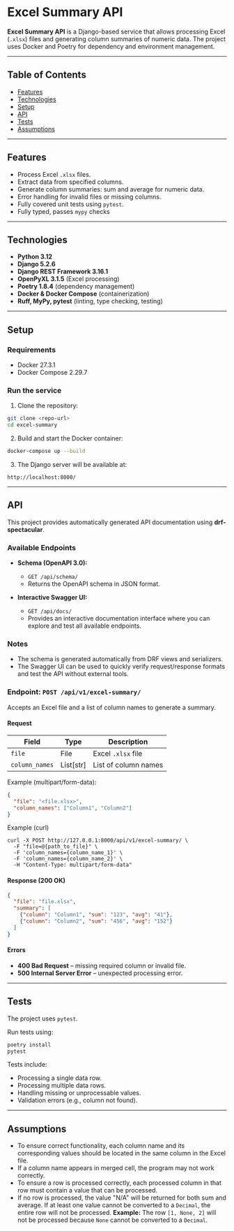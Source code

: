 # Excel Summary API

**Excel Summary API** is a Django-based service that allows processing Excel (`.xlsx`) files and generating column summaries of numeric data. The project uses Docker and Poetry for dependency and environment management.

---

## Table of Contents

- [Features](#features)
- [Technologies](#technologies)
- [Setup](#setup)
- [API](#api)
- [Tests](#tests)
- [Assumptions](#assumptions)

---

## Features

- Process Excel `.xlsx` files.
- Extract data from specified columns.
- Generate column summaries: sum and average for numeric data.
- Error handling for invalid files or missing columns.
- Fully covered unit tests using `pytest`.
- Fully typed, passes `mypy` checks

---

## Technologies

- **Python 3.12**
- **Django 5.2.6**
- **Django REST Framework 3.16.1**
- **OpenPyXL 3.1.5** (Excel processing)
- **Poetry 1.8.4** (dependency management)
- **Docker & Docker Compose** (containerization)
- **Ruff, MyPy, pytest** (linting, type checking, testing)

---

## Setup

### Requirements

- Docker 27.3.1
- Docker Compose 2.29.7

### Run the service

1. Clone the repository:

```bash
git clone <repo-url>
cd excel-summary
```

2. Build and start the Docker container:

```bash
docker-compose up --build
```

3. The Django server will be available at:

```
http://localhost:8000/
```

---

## API
This project provides automatically generated API documentation using **drf-spectacular**.

### Available Endpoints

- **Schema (OpenAPI 3.0):**
  - `GET /api/schema/`
  - Returns the OpenAPI schema in JSON format.

- **Interactive Swagger UI:**
  - `GET /api/docs/`
  - Provides an interactive documentation interface where you can explore and test all available endpoints.

### Notes
- The schema is generated automatically from DRF views and serializers.
- The Swagger UI can be used to quickly verify request/response formats and test the API without external tools.

### Endpoint: `POST /api/v1/excel-summary/`

Accepts an Excel file and a list of column names to generate a summary.

#### Request

| Field         | Type         | Description                  |
|---------------|-------------|------------------------------|
| `file`        | File        | Excel `.xlsx` file           |
| `column_names`| List[str]   | List of column names         |

Example (multipart/form-data):

```json
{
  "file": "<file.xlsx>",
  "column_names": ["Column1", "Column2"]
}
```

Example (curl)

```
curl -X POST http://127.0.0.1:8000/api/v1/excel-summary/ \
  -F "file=@{path_to_file}" \
  -F 'column_names={column_name_1}' \
  -F 'column_names={column_name_2}' \
  -H "Content-Type: multipart/form-data"

```

#### Response (200 OK)

```json
{
  "file": "file.xlsx",
  "summary": [
    {"column": "Column1", "sum": "123", "avg": "41"},
    {"column": "Column2", "sum": "456", "avg": "152"}
  ]
}
```

#### Errors

- **400 Bad Request** – missing required column or invalid file.  
- **500 Internal Server Error** – unexpected processing error.

---

## Tests

The project uses `pytest`.

Run tests using:

```bash
poetry install
pytest
```

Tests include:

- Processing a single data row.
- Processing multiple data rows.
- Handling missing or unprocessable values.
- Validation errors (e.g., column not found).

---


## Assumptions
- To ensure correct functionality, each column name and its corresponding values should be located in the same column in the Excel file.
- If a column name appears in merged cell, the program may not work correctly.
- To ensure a row is processed correctly, each processed column in that row must contain a value that can be processed.
- If no row is processed, the value "N/A" will be returned for both sum and average.
If at least one value cannot be converted to a `Decimal`, the entire row will not be processed.
**Example:** The row `[1, None, 2]` will not be processed because `None` cannot be converted to a `Decimal`.


